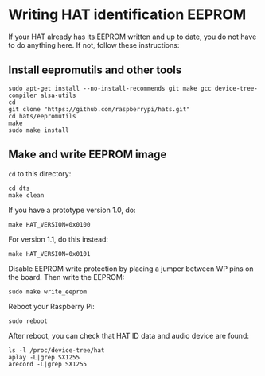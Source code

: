 # Writing HAT identification EEPROM

If your HAT already has its EEPROM written and up to date, you do not
have to do anything here. If not, follow these instructions:

## Install eepromutils and other tools

```
sudo apt-get install --no-install-recommends git make gcc device-tree-compiler alsa-utils
cd
git clone "https://github.com/raspberrypi/hats.git"
cd hats/eepromutils
make
sudo make install
```

## Make and write EEPROM image

`cd` to this directory:
```
cd dts
make clean
```

If you have a prototype version 1.0, do:
```
make HAT_VERSION=0x0100
```

For version 1.1, do this instead:
```
make HAT_VERSION=0x0101
```

Disable EEPROM write protection by placing a jumper between WP pins
on the board. Then write the EEPROM:
```
sudo make write_eeprom
```

Reboot your Raspberry Pi:
```
sudo reboot
```

After reboot, you can check that HAT ID data and audio device are found:
```
ls -l /proc/device-tree/hat
aplay -L|grep SX1255
arecord -L|grep SX1255
```
